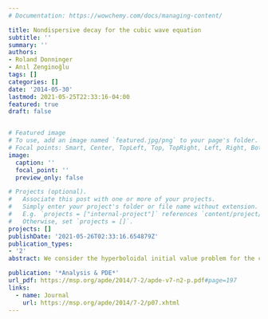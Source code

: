 ```yaml
---
# Documentation: https://wowchemy.com/docs/managing-content/

title: Nondispersive decay for the cubic wave equation
subtitle: ''
summary: ''
authors:
- Roland Donninger
- Anıl Zenginoğlu
tags: []
categories: []
date: '2014-05-30'
lastmod: 2021-05-25T22:33:16-04:00
featured: true
draft: false


# Featured image
# To use, add an image named `featured.jpg/png` to your page's folder.
# Focal points: Smart, Center, TopLeft, Top, TopRight, Left, Right, BottomLeft, Bottom, BottomRight.
image:
  caption: ''
  focal_point: ''
  preview_only: false

# Projects (optional).
#   Associate this post with one or more of your projects.
#   Simply enter your project's folder or file name without extension.
#   E.g. `projects = ["internal-project"]` references `content/project/deep-learning/index.md`.
#   Otherwise, set `projects = []`.
projects: []
publishDate: '2021-05-26T02:33:16.654879Z'
publication_types:
- '2'
abstract: We consider the hyperboloidal initial value problem for the cubic focusing wave equation $$ (-\partial_t^2+\Delta_x)v(t,x)+v(t,x)^3=0,\quad x\in \mathbb{R}^3. $$ Without symmetry assumptions, we prove the existence of a co-dimension 4 Lipschitz manifold of initial data that lead to global solutions in forward time which do not scatter to free waves. More precisely, for any $\delta\in (0,1)$, we construct solutions with the asymptotic behavior $$ \|v-v_0\|_{L^4(t,2t)L^4(B)}\lesssim t^{-\frac12+}$$ as $t\to \infty$, where $v_0(t,x)=\frac{\sqrt 2}{t}$ and $B:=\\{x\in \mathbb{R}^3:|x|<(1-\delta)t\\}$.

publication: '*Analysis & PDE*'
url_pdf: https://msp.org/apde/2014/7-2/apde-v7-n2-p.pdf#page=197
links:
  - name: Journal
    url: https://msp.org/apde/2014/7-2/p07.xhtml
---
```

